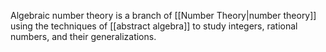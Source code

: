 Algebraic number theory is a branch of [[Number Theory|number theory]] using the techniques of [[abstract algebra]] to study integers, rational numbers, and their generalizations.